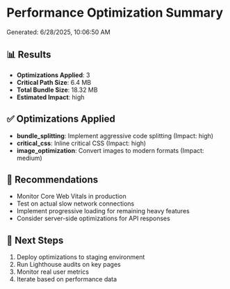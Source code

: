 # Performance Optimization Summary

Generated: 6/28/2025, 10:06:50 AM

## 📊 Results
- **Optimizations Applied**: 3
- **Critical Path Size**: 6.4 MB
- **Total Bundle Size**: 18.32 MB
- **Estimated Impact**: high

## ✅ Optimizations Applied
- **bundle_splitting**: Implement aggressive code splitting (Impact: high)
- **critical_css**: Inline critical CSS (Impact: high)
- **image_optimization**: Convert images to modern formats (Impact: medium)

## 🎯 Recommendations
- Monitor Core Web Vitals in production
- Test on actual slow network connections
- Implement progressive loading for remaining heavy features
- Consider server-side optimizations for API responses

## 🚀 Next Steps
1. Deploy optimizations to staging environment
1. Run Lighthouse audits on key pages
1. Monitor real user metrics
1. Iterate based on performance data

